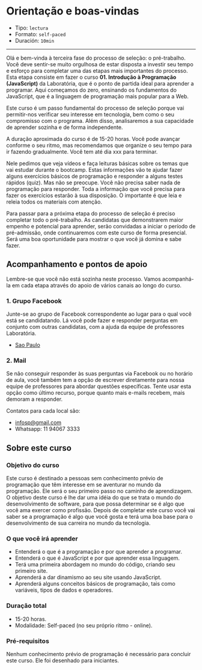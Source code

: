 # Orientação e boas-vindas

* Tipo: `lectura`
* Formato: `self-paced`
* Duración: `10min`

***

Olá e bem-vinda à terceira fase do processo de seleção: o pré-trabalho. Você
deve sentir-se muito orgulhosa de estar disposta a investir seu tempo e esforço
para completar uma das etapas mais importantes do processo. Esta etapa consiste
em fazer o curso **01. Introdução à Programação (JavaScript)** da Laboratória,
que é o ponto de partida ideal para aprender a programar. Aqui começamos do zero,
ensinando os fundamentos do JavaScript, que é a linguagem de programação mais
popular para a Web.

Este curso é um passo fundamental do processo de seleção porque vai permitir-nos
verificar seu interesse em tecnologia, bem como o seu compromisso com o programa.
Além disso, analisaremos a sua capacidade de aprender sozinha e de
forma independente.

A duração aproximada do curso é de 15-20 horas. Você pode avançar conforme o seu
ritmo, mas recomendamos que organize o seu tempo para ir fazendo gradualmente.
Você tem até dia xxx para terminar.

Nele pedimos que veja vídeos e faça leituras básicas sobre os temas que vai
estudar durante o bootcamp. Estas informações vão te ajudar fazer alguns
exercícios básicos de programação e responder a alguns testes rápidos (quiz).
Mas não se preocupe. Você não precisa saber nada de programação para responder.
Toda a informação que você precisa para fazer os exercícios estarão à sua
disposição. O importante é que leia e releia todos os materiais com atenção.

Para passar para a próxima etapa do processo de seleção é preciso completar todo
o pré-trabalho. As candidatas que demonstrarem maior empenho e potencial para
aprender, serão convidadas a iniciar o período de pré-admissão, onde
continuaremos com este curso de forma presencial. Será uma boa oportunidade para
mostrar o que você já domina e sabe fazer.

## Acompanhamento e pontos de apoio

Lembre-se que você não está sozinha neste processo. Vamos acompanhá-la em cada
etapa através do apoio de vários canais ao longo do curso.

### 1. Grupo Facebook

Junte-se ao grupo de Facebook correspondente ao lugar para o qual você está se
candidatando. Lá você pode fazer e responder perguntas em conjunto com outras
candidatas, com a ajuda da equipe de professores Laboratória.

* [Sao Paulo](https://www.facebook.com/groups/laboratoriaSP2018turma1/)

### 2. Mail

Se não conseguir responder às suas perguntas via Facebook ou no horário de aula,
você também tem a opção de escrever diretamente para nossa equipe de professores
para abordar questões específicas. Tente usar esta opção como último recurso,
porque quanto mais e-mails recebem, mais demoram a responder.

Contatos para cada local são:

* infosp@gmail.com
* Whatsapp: 11 94067 3333

## Sobre este curso

### Objetivo do curso

Este curso é destinado a pessoas sem conhecimento prévio de programação que têm
interesse em se aventurar no mundo da programação. Ele será o seu primeiro passo
no caminho de aprendizagem.
O objetivo deste curso é lhe dar uma idéia do que se trata o mundo do
desenvolvimento de software, para que possa determinar se é algo que você ama
exercer como profissão. Depois de completar este curso você vai saber se a
programação é algo que você gosta e terá uma boa base para o desenvolvimento de
sua carreira no mundo da tecnologia.

### O que você irá aprender

* Entenderá o que é a programação e por que aprender a programar.
* Entenderá o que é JavaScript e por que aprender essa linguagem.
* Terá uma primeira abordagem no mundo do código, criando seu primeiro site.
* Aprenderá a dar dinamismo ao seu site usando JavaScript.
* Aprenderá alguns conceitos básicos de programação, tais como variáveis, tipos
  de dados e operadores.

### Duração total

* 15-20 horas.
* Modalidade: Self-paced (no seu próprio ritmo - online).

### Pré-requisitos

Nenhum conhecimento prévio de programação é necessário para concluir este curso.
Ele foi desenhado para iniciantes.

<!-- ## Syllabus

Este pré-trabalho tem 2 unidades principais:

### Módulo 1: Introdução

Queremos que você aprenda a programar, e para isso, iremos te passar mais
informações sobre como, através da programação, pode transformar o seu futuro.
Além disso,  nós vamos dar algumas dicas para aprender a aprender. Depois disso,
vamos mostrar-lhe como criar o seu primeiro site!

* Sessão 1: Leitura
  - Unidad 1: Boas-vindas e orientação
* Sesión 2: Leitura
  - Unidad 1: Growth Mindset
* Sesión 3: Leitura
  - Unidad 1: O que é programação e por quê aprender a programar?
* Sesión 4: Leitura
  - Unidad 1: Seu primeiro site
* Sesión 5: Teste
  - Unidad 1: Teste o seu conhecimento

### Módulo 2: Variáveis e Tipos de Dados

O segundo módulo vai detalhar melhor alguns conceitos básicos de programação,
como são as variáveis, os tipos de dados e os operadores.

* Sessão 1: Leitura
  - Unidad 2: Valores, tipos de dados e operadores
* Sesión 2: Leitura
  - Unidad 2: Variáveis
* Sesión 3: Leitura
  - Unidad 2: Manipulando strings e numbers
* Sesión 4: Leitura
  - Unidad 2: Comentários em JavaScript
* Sesión 5: Seminário
  - Unidad 2: Praticando com exercícios de variáveis e tipos de dados
* Sesión 6: Teste
  - Unidad 2: Teste o seu conhecimento
* Sesión 7: Praticar
  - Unidad 2: Exercícios -->
